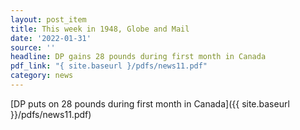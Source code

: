 ```yaml
---
layout: post_item
title: This week in 1948, Globe and Mail
date: '2022-01-31'
source: ''
headline: DP gains 28 pounds during first month in Canada
pdf_link: "{ site.baseurl }/pdfs/news11.pdf"
category: news
---
```


[DP puts on 28 pounds during first month in Canada]({{ site.baseurl }}/pdfs/news11.pdf)